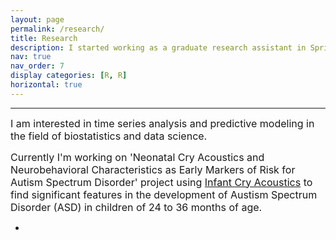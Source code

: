 ```yaml
---
layout: page
permalink: /research/
title: Research
description: I started working as a graduate research assistant in Spring 2023. Here's a brief description of my research experience- 
nav: true
nav_order: 7
display categories: [R, R]
horizontal: true
--- 
```


---
 <font size="3"> I am interested in time series analysis and predictive modeling in the field of biostatistics and data science.  
 
 Currently I'm working on 'Neonatal Cry Acoustics and Neurobehavioral Characteristics as Early Markers of Risk for Autism Spectrum Disorder' project using [Infant Cry Acoustics](https://childrenatrisk.med.brown.edu/research/ongoing-studies/autism) to find significant features in the development of Austism Spectrum Disorder (ASD) in children of 24 to 36 months of age.</font> 

 -   